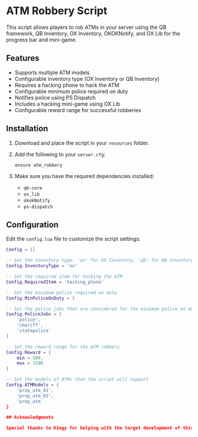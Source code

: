 
# ATM Robbery Script

This script allows players to rob ATMs in your server using the QB framework, QB Inventory, OX Inventory, OKOKNotify, and OX Lib for the progress bar and mini-game.

## Features

- Supports multiple ATM models
- Configurable inventory type (OX Inventory or QB Inventory)
- Requires a hacking phone to hack the ATM
- Configurable minimum police required on duty
- Notifies police using PS Dispatch
- Includes a hacking mini-game using OX Lib
- Configurable reward range for successful robberies

## Installation

1. Download and place the script in your `resources` folder.
2. Add the following to your `server.cfg`:

    ```plaintext
    ensure atm_robbery
    ```

3. Make sure you have the required dependencies installed:
    - `qb-core`
    - `ox_lib`
    - `okokNotify`
    - `ps-dispatch`

## Configuration

Edit the `config.lua` file to customize the script settings:

```lua
Config = {}

-- Set the inventory type: 'ox' for OX Inventory, 'qb' for QB Inventory
Config.InventoryType = 'ox'

-- Set the required item for hacking the ATM
Config.RequiredItem = 'hacking_phone'

-- Set the minimum police required on duty
Config.MinPoliceOnDuty = 2

-- Set the police jobs that are considered for the minimum police on duty check
Config.PoliceJobs = {
    'police',
    'sheriff',
    'statepolice'
}

-- Set the reward range for the ATM robbery
Config.Reward = {
    min = 500,
    max = 1500
}

-- Set the models of ATMs that the script will support
Config.ATMModels = {
    'prop_atm_01',
    'prop_atm_02',
    'prop_atm
}

## Acknowledgments

Special thanks to Kingy for helping with the target development of this script.